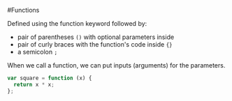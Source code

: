 #Functions

Defined using the function keyword followed by:
- pair of parentheses `()` with optional parameters inside
- pair of curly braces with the function's code inside `{}`
- a semicolon `;`

When we call a function, we can put inputs (arguments) for the parameters.

```javascript
var square = function (x) {
  return x * x;
};
```
